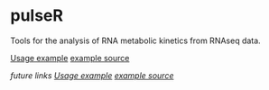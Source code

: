 # pulseR 

Tools for the analysis of RNA metabolic kinetics from RNAseq data.

[Usage example](example.html) [example source](example.Rmd)

_future links_
_[Usage example](https://rawgit.com/dieterich-lab/pulseR/master/example.html) [example source](example.Rmd)_

